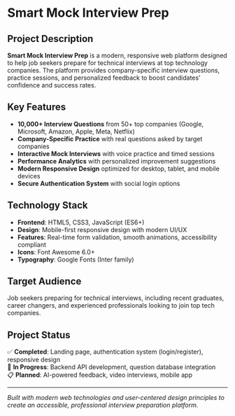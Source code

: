 # Smart Mock Interview Prep

## Project Description

**Smart Mock Interview Prep** is a modern, responsive web platform designed to help job seekers prepare for technical interviews at top technology companies. The platform provides company-specific interview questions, practice sessions, and personalized feedback to boost candidates' confidence and success rates.

## Key Features

- **10,000+ Interview Questions** from 50+ top companies (Google, Microsoft, Amazon, Apple, Meta, Netflix)
- **Company-Specific Practice** with real questions asked by target companies
- **Interactive Mock Interviews** with voice practice and timed sessions
- **Performance Analytics** with personalized improvement suggestions
- **Modern Responsive Design** optimized for desktop, tablet, and mobile devices
- **Secure Authentication System** with social login options

## Technology Stack

- **Frontend**: HTML5, CSS3, JavaScript (ES6+)
- **Design**: Mobile-first responsive design with modern UI/UX
- **Features**: Real-time form validation, smooth animations, accessibility compliant
- **Icons**: Font Awesome 6.0+
- **Typography**: Google Fonts (Inter family)

## Target Audience

Job seekers preparing for technical interviews, including recent graduates, career changers, and experienced professionals looking to join top tech companies.

## Project Status

✅ **Completed**: Landing page, authentication system (login/register), responsive design  
🚧 **In Progress**: Backend API development, question database integration  
📋 **Planned**: AI-powered feedback, video interviews, mobile app

---

_Built with modern web technologies and user-centered design principles to create an accessible, professional interview preparation platform._
